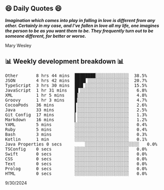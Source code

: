 ## 😄 Daily Quotes 😄

_**Imagination which comes into play in falling in love is different from any other. Certainly in my case, and I've fallen in love all my life, one imagines the person to be as you want them to be. They frequently turn out to be someone different, for better or worse.**_

Mary Wesley



## 📊 Weekly development breakdown 📊

<pre>Other       8 hrs 44 mins  ████████░░░░░░░░░░░░░  38.5%
JSON        4 hrs 42 mins  ████▎░░░░░░░░░░░░░░░░  20.7%
TypeScript  3 hrs 30 mins  ███▎░░░░░░░░░░░░░░░░░  15.5%
JavaScript  1 hr 31 mins   █▍░░░░░░░░░░░░░░░░░░░   6.8%
XML         1 hr 5 mins    █░░░░░░░░░░░░░░░░░░░░   4.8%
Groovy      1 hr 3 mins    ▉░░░░░░░░░░░░░░░░░░░░   4.7%
CocoaPods   36 mins        ▌░░░░░░░░░░░░░░░░░░░░   2.6%
Java        33 mins        ▌░░░░░░░░░░░░░░░░░░░░   2.5%
Git Config  17 mins        ▎░░░░░░░░░░░░░░░░░░░░   1.3%
Markdown    16 mins        ▎░░░░░░░░░░░░░░░░░░░░   1.2%
YAML        5 mins         ░░░░░░░░░░░░░░░░░░░░░   0.4%
Ruby        5 mins         ░░░░░░░░░░░░░░░░░░░░░   0.4%
Bash        3 mins         ░░░░░░░░░░░░░░░░░░░░░   0.3%
Kotlin      1 min          ░░░░░░░░░░░░░░░░░░░░░   0.1%
Java Properties 0 secs         ░░░░░░░░░░░░░░░░░░░░░   0.0%
TSConfig    0 secs         ░░░░░░░░░░░░░░░░░░░░░   0.0%
Swift       0 secs         ░░░░░░░░░░░░░░░░░░░░░   0.0%
CSS         0 secs         ░░░░░░░░░░░░░░░░░░░░░   0.0%
Text        0 secs         ░░░░░░░░░░░░░░░░░░░░░   0.0%
Prolog      0 secs         ░░░░░░░░░░░░░░░░░░░░░   0.0%
HTML        0 secs         ░░░░░░░░░░░░░░░░░░░░░   0.0%</pre>

9/30/2024
